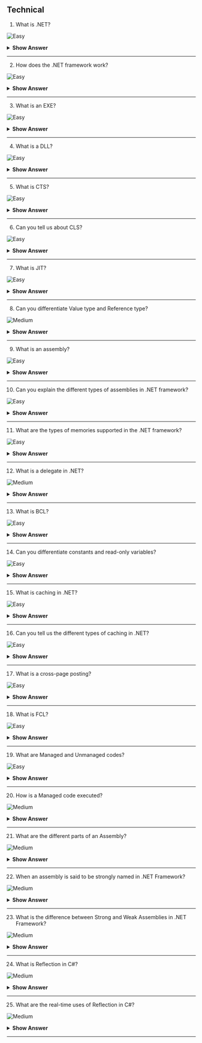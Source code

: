 ## Technical

1. What is .NET?

![Easy](https://github.com/revaturelabs/interviewquestions/blob/dev/ComplexityTags/simple%20(2).svg)

<details> <summary> <b> Show Answer </b> </summary>

<blockquote> 
    
.NET is a developer platform to build a variety of applications for web, mobile, desktop, and IoT. It supports various languages like C#, F#, Visual Basic, J#, C++, etc. for building the applications.

</blockquote>

</details>

---

2. How does the .NET framework work?

![Easy](https://github.com/revaturelabs/interviewquestions/blob/dev/ComplexityTags/simple%20(2).svg)

<details> <summary> <b> Show Answer </b> </summary>

<blockquote> 

- .NET framework-based applications are compiled to Common Intermediate Language (CIL).
- Compiled code is stored in the form of an assembly file that has a .dll or .exe file extension.
- When the .NET application runs, Common Language Runtime (CLR) takes the assembly file and converts the CIL into machine code with the help of the Just In Time(JIT) compiler.
- Finally, the converted machine code can execute on the specific architecture of the computer it is running on.

</blockquote>

</details>

---

3. What is an EXE?

![Easy](https://github.com/revaturelabs/interviewquestions/blob/dev/ComplexityTags/simple%20(2).svg)

<details> <summary> <b> Show Answer </b> </summary>

<blockquote> 

- EXE is an executable file that runs the application for which it is designed. 
- An EXE is produced when we build an application. 
- That's why the assemblies are loaded directly when we run an EXE. But an EXE cannot be shared with the other applications.

</blockquote>

</details>

---

4. What is a DLL?

![Easy](https://github.com/revaturelabs/interviewquestions/blob/dev/ComplexityTags/simple%20(2).svg)

<details> <summary> <b> Show Answer </b> </summary>

<blockquote> 

Dynamic Link Library (DLL) is a library that consists of code that needs to be hidden. The code is encapsulated inside this library. An application can consist of many DLLs which can be shared with the other programs and applications.

</blockquote>

</details>

---

5. What is CTS?

![Easy](https://github.com/revaturelabs/interviewquestions/blob/dev/ComplexityTags/simple%20(2).svg)

<details> <summary> <b> Show Answer </b> </summary>

<blockquote> 

The Common Type System (CTS) standardizes the data types of all programming languages using .NET under the umbrella of .NET to a common data type for easy and smooth communication among these .NET languages.

</blockquote>

</details>

---

6. Can you tell us about CLS?

![Easy](https://github.com/revaturelabs/interviewquestions/blob/dev/ComplexityTags/simple%20(2).svg)

<details> <summary> <b> Show Answer </b> </summary>

<blockquote> 

CLS stands for Common Language Specification and it is a subset of CTS. It defines a set of rules and restrictions that every language must follow which runs under the .NET framework. Moreover, CLS enables cross-language integration or Interoperability.

</blockquote>

</details>

---

7. What is JIT?

![Easy](https://github.com/revaturelabs/interviewquestions/blob/dev/ComplexityTags/simple%20(2).svg)

<details> <summary> <b> Show Answer </b> </summary>

<blockquote> 

JIT stands for Just In Time. It is a compiler that converts the intermediate code into the native language during the execution.

</blockquote>

</details>

---

8. Can you differentiate Value type and Reference type?

![Medium](https://github.com/revaturelabs/interviewquestions/blob/dev/ComplexityTags/Medium%20(2).svg)

<details> <summary> <b> Show Answer </b> </summary>

<blockquote> 

- A value type holds a data value within its own memory space. A reference type holds a pointer to another memory location that holds the data.
- In value type, the value is copied to the new location, so there are two identical copies of the same value in the memory. In reference type, the reference is copied while the actual value remains the same.
- A value type is stored in the stack. A reference type is stored on the heap.

**Examples**: The int, float, double, struct, enum are some examples of value types. The class, array, interface are some examples of reference types.

</blockquote>

</details>

---

9. What is an assembly?

![Easy](https://github.com/revaturelabs/interviewquestions/blob/dev/ComplexityTags/simple%20(2).svg)

<details> <summary> <b> Show Answer </b> </summary>

<blockquote> 

- Assemblies are the building blocks of .NET Framework applications,  they form the fundamental unit of deployment, version control, reuse, activation scoping, and security permissions.
- An assembly is a collection of types and resources that are built to work together and form a logical unit of functionality.

</blockquote>

</details>

---

10. Can you explain the different types of assemblies in .NET framework?

![Easy](https://github.com/revaturelabs/interviewquestions/blob/dev/ComplexityTags/simple%20(2).svg)

<details> <summary> <b> Show Answer </b> </summary>

<blockquote> 

**Static Assemblies** can include .NET types (interfaces and classes), as well as required resources for the assembly (bitmaps, JPEG files, resource files, and so on). Static assemblies are stored on disk in PE files.
**Dynamic Assemblies** are one which run directly from memory and are not saved to disk before execution. They can be saved to disk after they have executed.

</blockquote>

</details>

---

11. What are the types of memories supported in the .NET framework?

![Easy](https://github.com/revaturelabs/interviewquestions/blob/dev/ComplexityTags/simple%20(2).svg)

<details> <summary> <b> Show Answer </b> </summary>

<blockquote>

Two types of memories are present in .NET. They are:
- **Stack**: Stack is a stored-value type that keeps track of each executing thread and its location. It is used for static memory allocation.

- **Heap**: Heap is a stored reference type that keeps track of the more precise objects or data. It is used for dynamic memory allocation.

</blockquote>

</details>

---

12. What is a delegate in .NET?

![Medium](https://github.com/revaturelabs/interviewquestions/blob/dev/ComplexityTags/Medium%20(2).svg)

<details> <summary> <b> Show Answer </b> </summary>

<blockquote>

- A delegate is a .NET object which defines a method signature and it can pass a function as a parameter.
- Delegate always points to a method that matches its specific signature. Users can encapsulate the reference of a method in a delegate object.
- When we pass the delegate object in a program, it will call the referenced method. To create a custom event in a class, we can make use of delegate.

</blockquote>

</details>

---

13. What is BCL?

![Easy](https://github.com/revaturelabs/interviewquestions/blob/dev/ComplexityTags/simple%20(2).svg)

<details> <summary> <b> Show Answer </b> </summary>

<blockquote>

BCL stands for Base Class Library. It comprises classes, interface, and value types. It is the foundation for building .NET Framework applications, components, and controls.

</blockquote>

</details>

---

14. Can you differentiate constants and read-only variables?

![Easy](https://github.com/revaturelabs/interviewquestions/blob/dev/ComplexityTags/simple%20(2).svg)

<details> <summary> <b> Show Answer </b> </summary>

<blockquote>

Constant fields are created using the const keyword and their value remains the same throughout the program. The Read-only fields are created using a read-only keyword and their value can be changed. Const is a compile-time constant while Read-only is a runtime constant.  

</blockquote>

</details>

---

15. What is caching in .NET?

![Easy](https://github.com/revaturelabs/interviewquestions/blob/dev/ComplexityTags/simple%20(2).svg)

<details> <summary> <b> Show Answer </b> </summary>

<blockquote>

Caching functionality in .NET Framework allows data storage in memory for rapid access. It helps improve performance by making data available, even if the data source is temporarily unavailable, and enhances scalability.

</blockquote>

</details>

---

16. Can you tell us the different types of caching in .NET?

![Easy](https://github.com/revaturelabs/interviewquestions/blob/dev/ComplexityTags/simple%20(2).svg)

<details> <summary> <b> Show Answer </b> </summary>

<blockquote>

There are 3 types of caches in .NET:

- In-Memory Cache
- Persistent in-process Cache
- Distributed Cache

</blockquote>

</details>

---

17. What is a cross-page posting?

![Easy](https://github.com/revaturelabs/interviewquestions/blob/dev/ComplexityTags/simple%20(2).svg)

<details> <summary> <b> Show Answer </b> </summary>

<blockquote>

Cross-page posting is used to submit a form to a different page while creating a multi-page form to collect information from the user. You can specify the page you want to post to using the PostBackURL attribute.

</blockquote>

</details>

---

18. What is FCL?

![Easy](https://github.com/revaturelabs/interviewquestions/blob/dev/ComplexityTags/simple%20(2).svg)

<details> <summary> <b> Show Answer </b> </summary>

<blockquote>

FCL stands for Framework Class Library and is a collection of reusable types, including classes, interfaces, and data types included in the .NET Framework. It is used for developing a wide variety of applications, as it provides access to system functionality.

</blockquote>

</details>

---

19. What are Managed and Unmanaged codes?

![Easy](https://github.com/revaturelabs/interviewquestions/blob/dev/ComplexityTags/simple%20(2).svg)

<details> <summary> <b> Show Answer </b> </summary>

<blockquote>

Managed code runs inside CLR and installing the .NET Framework is necessary to execute it. Unmanaged code does not depend on CLR for execution and is developed using languages outside the .NET framework.

</blockquote>

</details>

---

20. How is a Managed code executed?

![Medium](https://github.com/revaturelabs/interviewquestions/blob/dev/ComplexityTags/Medium%20(2).svg)

<details> <summary> <b> Show Answer </b> </summary>

<blockquote>

The steps for executing a managed code are as follows:

- Choose a language compiler depending on the language of the code.
- Convert the code into Intermediate language using its own compiler.
- The IL is then targeted to CLR which converts the code into native code using JIT.
- Execution of Native code.

</blockquote>

</details>

---

21. What are the different parts of an Assembly?

![Medium](https://github.com/revaturelabs/interviewquestions/blob/dev/ComplexityTags/Medium%20(2).svg)

<details> <summary> <b> Show Answer </b> </summary>

<blockquote>

The different parts of an Assembly are:

i. Manifest: Also known as the assembly metadata, it has information about the version of an assembly.
ii. Type Metadata: Binary information of the program.
iii. MSIL: Microsoft Intermediate Language code.
iv. Resources: List of related files.

</blockquote>

</details>

---

22. When an assembly is said to be strongly named in .NET Framework?

![Medium](https://github.com/revaturelabs/interviewquestions/blob/dev/ComplexityTags/Medium%20(2).svg)

<details> <summary> <b> Show Answer </b> </summary>

<blockquote>

An assembly is said to be strongly named assembly when it has the following properties

- The assembly name.
- Version number.
- The assembly should have been signed with the private/public key pair.

</blockquote>

</details>

---

23. What is the difference between Strong and Weak Assemblies in .NET Framework?

![Medium](https://github.com/revaturelabs/interviewquestions/blob/dev/ComplexityTags/Medium%20(2).svg)

<details> <summary> <b> Show Answer </b> </summary>

<blockquote>

- If an assembly is not signed with the private/public key pair then the assembly is said to be a weak named assembly and it is not guaranteed to be unique and may cause the DLL hell problem. 
- The Strong named assemblies are guaranteed to be unique and solve the DLL hell problem. Again, we cannot install an assembly into GAC unless the assembly is strongly named.

</blockquote>

</details>

---

24. What is Reflection in C#?

![Medium](https://github.com/revaturelabs/interviewquestions/blob/dev/ComplexityTags/Medium%20(2).svg)

<details> <summary> <b> Show Answer </b> </summary>

<blockquote>

Reflection is needed when we want to determine or inspect the content of an assembly. Here, content means the metadata of an assembly like what are the methods in that assembly, what are the properties in that assembly, are they public, are they private, etc.

For example, one of the biggest implementations of Reflection is Visual Studio itself. Suppose, in visual studio, we create an object of the String class, and when we press obj. then visual studio intelligence showing all the properties, methods, fields, etc of that object. And this is possible because of Reflection in C#.

</blockquote>

</details>

---

25. What are the real-time uses of Reflection in C#?

![Medium](https://github.com/revaturelabs/interviewquestions/blob/dev/ComplexityTags/Medium%20(2).svg)

<details> <summary> <b> Show Answer </b> </summary>

<blockquote>

- If we are creating applications like Visual Studio Editors where you want to show internal details 
ie. Metadata of an object using Intelligence.
- In unit testing sometimes we need to invoke private methods to test whether the private members are working properly or not.
- Sometimes we would like to dump properties, methods, and assembly references to a file or probably show it on a screen.
- Late binding can also be achieved by using Reflection in C#. We can use reflection to dynamically create an instance of a type, about which we don’t have any information at compile time. So, Reflection enables us to use code that is not available at compile time.
- Consider an example where we have two alternate implementations of an interface. We want to allow the user to pick one or the other using a config file. With reflection, we can simply read the name of the class whose implementation we want to use from the config file, and instantiate an instance of that class. This is another example of late binding using reflection.

</blockquote>

</details>

---

